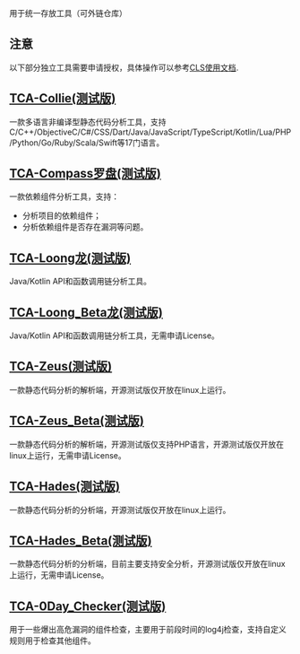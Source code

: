 用于统一存放工具（可外链仓库）

## **注意**
以下部分独立工具需要申请授权，具体操作可以参考[CLS使用文档](../server/cls/README.md).

## [TCA-Collie(测试版)](https://github.com/TCATools/collie)
一款多语言非编译型静态代码分析工具，支持C/C++/ObjectiveC/C#/CSS/Dart/Java/JavaScript/TypeScript/Kotlin/Lua/PHP/Python/Go/Ruby/Scala/Swift等17门语言。

## [TCA-Compass罗盘(测试版)](https://github.com/TCATools/compass)
一款依赖组件分析工具，支持：
- 分析项目的依赖组件；
- 分析依赖组件是否存在漏洞等问题。

## [TCA-Loong龙(测试版)](https://github.com/TCATools/loong)
Java/Kotlin API和函数调用链分析工具。

## [TCA-Loong_Beta龙(测试版)](https://github.com/TCATools/loong_beta)
Java/Kotlin API和函数调用链分析工具，无需申请License。

## [TCA-Zeus(测试版)](https://github.com/TCATools/TCA-Zeus-linux)
一款静态代码分析的解析端，开源测试版仅开放在linux上运行。

## [TCA-Zeus_Beta(测试版)](https://github.com/TCATools/Zeus_Beta)
一款静态代码分析的解析端，开源测试版仅支持PHP语言，开源测试版仅开放在linux上运行，无需申请License。

## [TCA-Hades(测试版)](https://github.com/TCATools/TCA-Hades-linux)
一款静态代码分析的分析端，开源测试版仅开放在linux上运行。

## [TCA-Hades_Beta(测试版)](https://github.com/TCATools/Hades_Beta)
一款静态代码分析的分析端，目前主要支持安全分析，开源测试版仅开放在linux上运行，无需申请License。

## [TCA-0Day_Checker(测试版)](https://github.com/TCATools/codedog_0Day_checker)
用于一些爆出高危漏洞的组件检查，主要用于前段时间的log4j检查，支持自定义规则用于检查其他组件。
